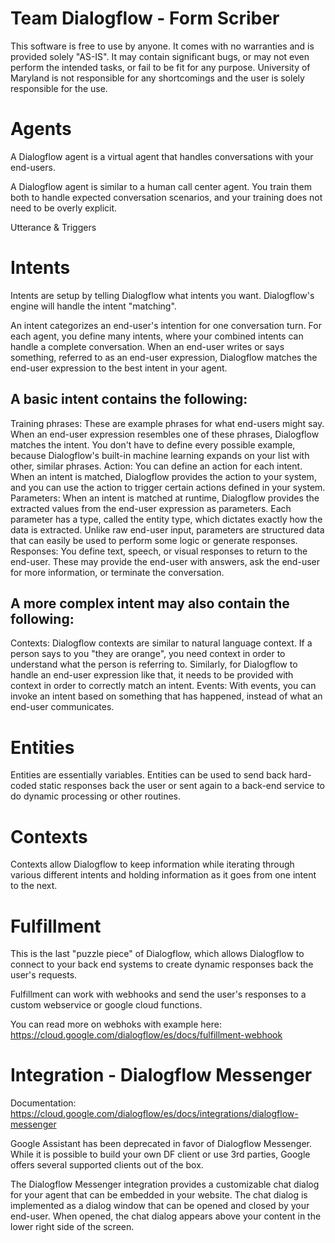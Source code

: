 # Team Dialogflow - Form Scriber

This software is free to use by anyone. It comes with no warranties and is provided solely "AS-IS". It may contain significant bugs, or may not even perform the intended tasks, or fail to be fit for any purpose. University of Maryland is not responsible for any shortcomings and the user is solely responsible for the use.

# Agents

A Dialogflow agent is a virtual agent that handles conversations with your end-users.
 
A Dialogflow agent is similar to a human call center agent. You train them both to handle expected conversation scenarios, and your training does not need to be overly explicit.
 
Utterance & Triggers
 

 
 
# Intents


 
 
Intents are setup by telling Dialogflow what intents you want. Dialogflow's engine will handle the intent "matching".
 
An intent categorizes an end-user's intention for one conversation turn. For each agent, you define many intents, where your combined intents can handle a complete conversation. When an end-user writes or says something, referred to as an end-user expression, Dialogflow matches the end-user expression to the best intent in your agent.
 
 
## A basic intent contains the following:

Training phrases: These are example phrases for what end-users might say. When an end-user expression resembles one of these phrases, Dialogflow matches the intent. You don't have to define every possible example, because Dialogflow's built-in machine learning expands on your list with other, similar phrases.
Action: You can define an action for each intent. When an intent is matched, Dialogflow provides the action to your system, and you can use the action to trigger certain actions defined in your system.
Parameters: When an intent is matched at runtime, Dialogflow provides the extracted values from the end-user expression as parameters. Each parameter has a type, called the entity type, which dictates exactly how the data is extracted. Unlike raw end-user input, parameters are structured data that can easily be used to perform some logic or generate responses.
Responses: You define text, speech, or visual responses to return to the end-user. These may provide the end-user with answers, ask the end-user for more information, or terminate the conversation.
 
## A more complex intent may also contain the following:

Contexts: Dialogflow contexts are similar to natural language context. If a person says to you "they are orange", you need context in order to understand what the person is referring to. Similarly, for Dialogflow to handle an end-user expression like that, it needs to be provided with context in order to correctly match an intent.
Events: With events, you can invoke an intent based on something that has happened, instead of what an end-user communicates.
 
# Entities
 

 
 
Entities are essentially variables. Entities can be used to send back hard-coded static responses back the user or sent again to a back-end service to do dynamic processing or other routines.
 
# Contexts
 

 
 
Contexts allow Dialogflow to keep information while iterating through various different intents and holding information as it goes from one intent to the next.
 
 
# Fulfillment
 

 
 
 
This is the last "puzzle piece" of Dialogflow, which allows Dialogflow to connect to your back end systems to create dynamic responses back the user's requests.
 
Fulfillment can work with webhooks and send the user's responses to a custom webservice or google cloud functions.
 

 

 
You can read more on webhoks with example here: https://cloud.google.com/dialogflow/es/docs/fulfillment-webhook
 
 
# Integration - Dialogflow Messenger

 

Documentation: https://cloud.google.com/dialogflow/es/docs/integrations/dialogflow-messenger
 
Google Assistant has been deprecated in favor of Dialogflow Messenger. While it is possible to build your own DF client or use 3rd parties, Google offers several supported clients out of the box.
 
The Dialogflow Messenger integration provides a customizable chat dialog for your agent that can be embedded in your website. The chat dialog is implemented as a dialog window that can be opened and closed by your end-user. When opened, the chat dialog appears above your content in the lower right side of the screen.
